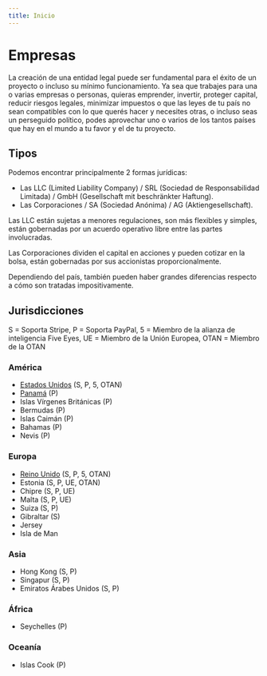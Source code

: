 ```yaml
---
title: Inicio
---
```


# Empresas

La creación de una entidad legal puede ser fundamental para el éxito de un proyecto o incluso su mínimo funcionamiento. Ya sea que trabajes para una o varias empresas o personas, quieras emprender, invertir, proteger capital, reducir riesgos legales, minimizar impuestos o que las leyes de tu país no sean compatibles con lo que querés hacer y necesites otras, o incluso seas un perseguido político, podes aprovechar uno o varios de los tantos países que hay en el mundo a tu favor y el de tu proyecto.

## Tipos

Podemos encontrar principalmente 2 formas jurídicas:

- Las LLC (Limited Liability Company) / SRL (Sociedad de Responsabilidad Limitada) / GmbH (Gesellschaft mit beschränkter Haftung).
- Las Corporaciones / SA (Sociedad Anónima) / AG (Aktiengesellschaft).

Las LLC están sujetas a menores regulaciones, son más flexibles y simples, están gobernadas por un acuerdo operativo libre entre las partes involucradas.

Las Corporaciones dividen el capital en acciones y pueden cotizar en la bolsa, están gobernadas por sus accionistas proporcionalmente.

Dependiendo del país, también pueden haber grandes diferencias respecto a cómo son tratadas impositivamente.

## Jurisdicciones

S = Soporta Stripe, P = Soporta PayPal, 5 = Miembro de la alianza de inteligencia Five Eyes, UE = Miembro de la Unión Europea, OTAN = Miembro de la OTAN

### América

- [Estados Unidos](eeuu/) (S, P, 5, OTAN)
- [Panamá](panama/) (P)
- Islas Vírgenes Británicas (P)
- Bermudas (P)
- Islas Caimán (P)
- Bahamas (P)
- Nevis (P)

### Europa

- [Reino Unido](uk/) (S, P, 5, OTAN)
- Estonia (S, P, UE, OTAN)
- Chipre (S, P, UE)
- Malta (S, P, UE)
- Suiza (S, P)
- Gibraltar (S)
- Jersey
- Isla de Man

### Asia

- Hong Kong (S, P)
- Singapur (S, P)
- Emiratos Árabes Unidos (S, P)

### África

- Seychelles (P)

### Oceanía

- Islas Cook (P)
